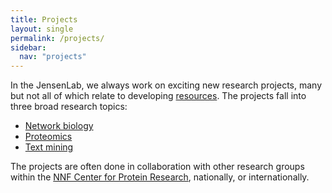 ```yaml
---
title: Projects
layout: single
permalink: /projects/
sidebar:
  nav: "projects"
---
```

In the JensenLab, we always work on exciting new research projects, many but not all of which relate to developing [resources](/resources/). The projects fall into three broad research topics:

* [Network biology](/projects/networks/)
* [Proteomics](/projects/proteomics/)
* [Text mining](/projects/textmining/)

The projects are often done in collaboration with other research groups within the [NNF Center for Protein Research](https://www.cpr.ku.dk/), nationally, or internationally.
